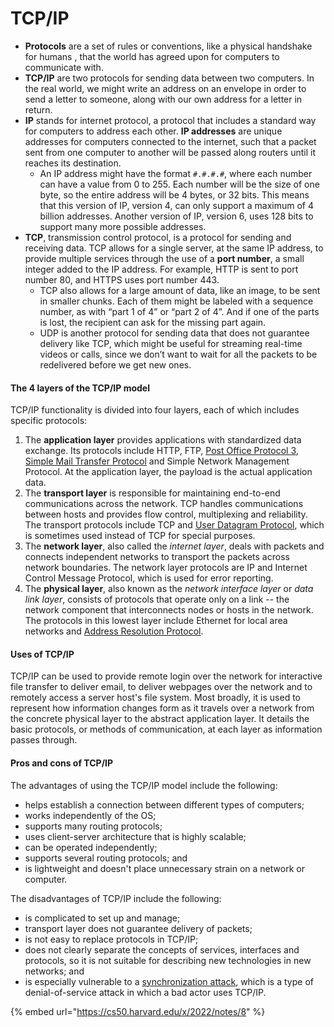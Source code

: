 # TCP/IP

* **Protocols** are a set of rules or conventions, like a physical handshake for humans , that the world has agreed upon for computers to communicate with.
* **TCP/IP** are two protocols for sending data between two computers. In the real world, we might write an address on an envelope in order to send a letter to someone, along with our own address for a letter in return.
* **IP** stands for internet protocol, a protocol that includes a standard way for computers to address each other. **IP addresses** are unique addresses for computers connected to the internet, such that a packet sent from one computer to another will be passed along routers until it reaches its destination.
  * An IP address might have the format `#.#.#.#`, where each number can have a value from 0 to 255. Each number will be the size of one byte, so the entire address will be 4 bytes, or 32 bits. This means that this version of IP, version 4, can only support a maximum of 4 billion addresses. Another version of IP, version 6, uses 128 bits to support many more possible addresses.
* **TCP**, transmission control protocol, is a protocol for sending and receiving data. TCP allows for a single server, at the same IP address, to provide multiple services through the use of a **port number**, a small integer added to the IP address. For example, HTTP is sent to port number 80, and HTTPS uses port number 443.
  * TCP also allows for a large amount of data, like an image, to be sent in smaller chunks. Each of them might be labeled with a sequence number, as with “part 1 of 4” or “part 2 of 4”. And if one of the parts is lost, the recipient can ask for the missing part again.
  * UDP is another protocol for sending data that does not guarantee delivery like TCP, which might be useful for streaming real-time videos or calls, since we don’t want to wait for all the packets to be redelivered before we get new ones.



#### The 4 layers of the TCP/IP model

TCP/IP functionality is divided into four layers, each of which includes specific protocols:

1. The **application layer** provides applications with standardized data exchange. Its protocols include HTTP, FTP, [Post Office Protocol 3](https://whatis.techtarget.com/definition/POP3-Post-Office-Protocol-3), [Simple Mail Transfer Protocol](https://whatis.techtarget.com/definition/SMTP-Simple-Mail-Transfer-Protocol) and Simple Network Management Protocol. At the application layer, the payload is the actual application data.
2. The **transport layer** is responsible for maintaining end-to-end communications across the network. TCP handles communications between hosts and provides flow control, multiplexing and reliability. The transport protocols include TCP and [User Datagram Protocol](https://www.techtarget.com/searchnetworking/definition/UDP-User-Datagram-Protocol), which is sometimes used instead of TCP for special purposes.
3. The **network layer**, also called the _internet layer_, deals with packets and connects independent networks to transport the packets across network boundaries. The network layer protocols are IP and Internet Control Message Protocol, which is used for error reporting.
4. The **physical layer**, also known as the _network interface layer_ or _data link layer_, consists of protocols that operate only on a link -- the network component that interconnects nodes or hosts in the network. The protocols in this lowest layer include Ethernet for local area networks and [Address Resolution Protocol](https://www.techtarget.com/searchnetworking/definition/Address-Resolution-Protocol-ARP).

#### Uses of TCP/IP

TCP/IP can be used to provide remote login over the network for interactive file transfer to deliver email, to deliver webpages over the network and to remotely access a server host's file system. Most broadly, it is used to represent how information changes form as it travels over a network from the concrete physical layer to the abstract application layer. It details the basic protocols, or methods of communication, at each layer as information passes through.

#### Pros and cons of TCP/IP

The advantages of using the TCP/IP model include the following:

* helps establish a connection between different types of computers;
* works independently of the OS;
* supports many routing protocols;
* uses client-server architecture that is highly scalable;
* can be operated independently;
* supports several routing protocols; and
* is lightweight and doesn't place unnecessary strain on a network or computer.

The disadvantages of TCP/IP include the following:

* is complicated to set up and manage;
* transport layer does not guarantee delivery of packets;
* is not easy to replace protocols in TCP/IP;
* does not clearly separate the concepts of services, interfaces and protocols, so it is not suitable for describing new technologies in new networks; and
* is especially vulnerable to a [synchronization attack](https://www.techtarget.com/searchsecurity/definition/SYN-flooding), which is a type of denial-of-service attack in which a bad actor uses TCP/IP.

{% embed url="https://cs50.harvard.edu/x/2022/notes/8" %}
